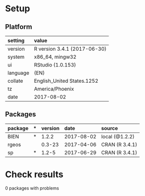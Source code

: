 # Setup

## Platform

|setting  |value                        |
|:--------|:----------------------------|
|version  |R version 3.4.1 (2017-06-30) |
|system   |x86_64, mingw32              |
|ui       |RStudio (1.0.153)            |
|language |(EN)                         |
|collate  |English_United States.1252   |
|tz       |America/Phoenix              |
|date     |2017-08-02                   |

## Packages

|package |*  |version |date       |source         |
|:-------|:--|:-------|:----------|:--------------|
|BIEN    |*  |1.2.2   |2017-08-02 |local (@1.2.2) |
|rgeos   |   |0.3-23  |2017-04-06 |CRAN (R 3.4.1) |
|sp      |*  |1.2-5   |2017-06-29 |CRAN (R 3.4.1) |

# Check results

0 packages with problems





